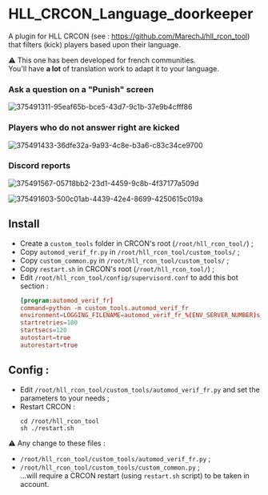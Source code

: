 # HLL_CRCON_Language_doorkeeper

A plugin for HLL CRCON (see : https://github.com/MarechJ/hll_rcon_tool)
that filters (kick) players based upon their language.

⚠️ This one has been developed for french communities.  
You'll have **a lot** of translation work to adapt it to your language.

### Ask a question on a "Punish" screen 
![375491311-95eaf65b-bce5-43d7-9c1b-37e9b4cfff86](https://github.com/user-attachments/assets/5ff37c39-f1e7-4330-b697-5adbb4f69d16)

### Players who do not answer right are kicked
![375491433-36dfe32a-9a93-4c8e-b3a6-c83c34ce9700](https://github.com/user-attachments/assets/335cd921-819d-494f-914e-169cae085337)

### Discord reports
![375491567-05718bb2-23d1-4459-9c8b-4f37177a509d](https://github.com/user-attachments/assets/4208f365-2e74-4052-9af7-d2579710c331)

![375491603-500c01ab-4439-42e4-8699-4250615c019a](https://github.com/user-attachments/assets/7b300e13-4bc5-47a4-a7bb-7d4daa932c38)

## Install
- Create a `custom_tools` folder in CRCON's root (`/root/hll_rcon_tool/`) ;
- Copy `automod_verif_fr.py` in `/root/hll_rcon_tool/custom_tools/` ;
- Copy `custom_common.py` in `/root/hll_rcon_tool/custom_tools/` ;
- Copy `restart.sh` in CRCON's root (`/root/hll_rcon_tool/`) ;
- Edit `/root/hll_rcon_tool/config/supervisord.conf` to add this bot section : 
  ```conf
  [program:automod_verif_fr]
  command=python -m custom_tools.automod_verif_fr
  environment=LOGGING_FILENAME=automod_verif_fr_%(ENV_SERVER_NUMBER)s.log
  startretries=100
  startsecs=120
  autostart=true
  autorestart=true
  ```

## Config :
- Edit `/root/hll_rcon_tool/custom_tools/automod_verif_fr.py` and set the parameters to your needs ;
- Restart CRCON :
  ```shell
  cd /root/hll_rcon_tool
  sh ./restart.sh
  ```
⚠️ Any change to these files :
- `/root/hll_rcon_tool/custom_tools/automod_verif_fr.py` ;
- `/root/hll_rcon_tool/custom_tools/custom_common.py` ;  
...will require a CRCON restart (using `restart.sh` script) to be taken in account.

